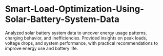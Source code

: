 # Smart-Load-Optimization-Using-Solar-Battery-System-Data
Analyzed solar battery system data to uncover energy usage patterns, charging behavior, and inefficiencies. Provided insights on peak loads, voltage drops, and system performance, with practical recommendations to improve energy use and battery life.

